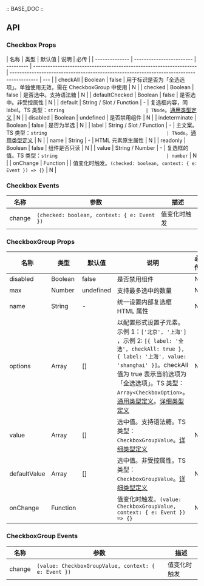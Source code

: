 :: BASE_DOC ::

## API

### Checkbox Props

| 名称           | 类型                     | 默认值    | 说明                                                                | 必传                                                                                      |
| -------------- | ------------------------ | --------- | ------------------------------------------------------------------- | ----------------------------------------------------------------------------------------- | --- |
| checkAll       | Boolean                  | false     | 用于标识是否为「全选选项」。单独使用无效，需在 CheckboxGroup 中使用 | N                                                                                         |
| checked        | Boolean                  | false     | 是否选中。支持语法糖                                                | N                                                                                         |
| defaultChecked | Boolean                  | false     | 是否选中。非受控属性                                                | N                                                                                         |
| default        | String / Slot / Function | -         | 复选框内容，同 label。TS 类型：`string                              | TNode`。[通用类型定义](https://github.com/Tencent/tdesign-vue/blob/develop/src/common.ts) | N   |
| disabled       | Boolean                  | undefined | 是否禁用组件                                                        | N                                                                                         |
| indeterminate  | Boolean                  | false     | 是否为半选                                                          | N                                                                                         |
| label          | String / Slot / Function | -         | 主文案。TS 类型：`string                                            | TNode`。[通用类型定义](https://github.com/Tencent/tdesign-vue/blob/develop/src/common.ts) | N   |
| name           | String                   | -         | HTML 元素原生属性                                                   | N                                                                                         |
| readonly       | Boolean                  | false     | 组件是否只读                                                        | N                                                                                         |
| value          | String / Number          | -         | 复选框的值。TS 类型：`string                                        | number`                                                                                   | N   |
| onChange       | Function                 |           | 值变化时触发。`(checked: boolean, context: { e: Event }) => {}`     | N                                                                                         |

### Checkbox Events

| 名称   | 参数                                        | 描述         |
| ------ | ------------------------------------------- | ------------ |
| change | `(checked: boolean, context: { e: Event })` | 值变化时触发 |

### CheckboxGroup Props

| 名称         | 类型     | 默认值    | 说明                                                                                                                                                                                                                                                                                                                                                                                                 | 必传 |
| ------------ | -------- | --------- | ---------------------------------------------------------------------------------------------------------------------------------------------------------------------------------------------------------------------------------------------------------------------------------------------------------------------------------------------------------------------------------------------------- | ---- |
| disabled     | Boolean  | false     | 是否禁用组件                                                                                                                                                                                                                                                                                                                                                                                         | N    |
| max          | Number   | undefined | 支持最多选中的数量                                                                                                                                                                                                                                                                                                                                                                                   | N    |
| name         | String   | -         | 统一设置内部复选框 HTML 属性                                                                                                                                                                                                                                                                                                                                                                         | N    |
| options      | Array    | []        | 以配置形式设置子元素。示例 1：`['北京', '上海']` ，示例 2: `[{ label: '全选', checkAll: true }, { label: '上海', value: 'shanghai' }]`。checkAll 值为 true 表示当前选项为「全选选项」。TS 类型：`Array<CheckboxOption>`。[通用类型定义](https://github.com/Tencent/tdesign-vue/blob/develop/src/common.ts)。[详细类型定义](https://github.com/Tencent/tdesign-vue/tree/develop/src/checkbox/type.ts) | N    |
| value        | Array    | []        | 选中值。支持语法糖。TS 类型：`CheckboxGroupValue`。[详细类型定义](https://github.com/Tencent/tdesign-vue/tree/develop/src/checkbox/type.ts)                                                                                                                                                                                                                                                          | N    |
| defaultValue | Array    | []        | 选中值。非受控属性。TS 类型：`CheckboxGroupValue`。[详细类型定义](https://github.com/Tencent/tdesign-vue/tree/develop/src/checkbox/type.ts)                                                                                                                                                                                                                                                          | N    |
| onChange     | Function |           | 值变化时触发。`(value: CheckboxGroupValue, context: { e: Event }) => {}`                                                                                                                                                                                                                                                                                                                             | N    |

### CheckboxGroup Events

| 名称   | 参数                                                 | 描述         |
| ------ | ---------------------------------------------------- | ------------ |
| change | `(value: CheckboxGroupValue, context: { e: Event })` | 值变化时触发 |
